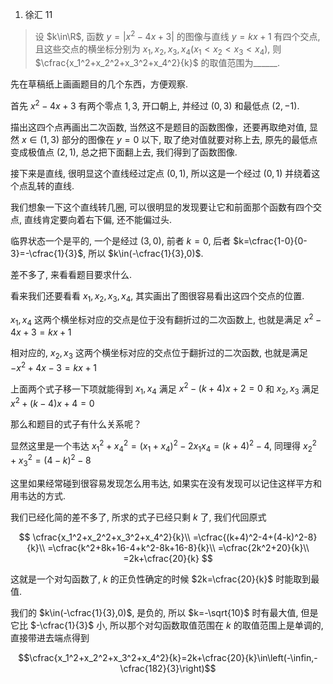 1. 徐汇 11

> 设 $k\in\R$, 函数 $y= |x^2-4x+3|$ 的图像与直线 $y=kx+1$ 有四个交点, 且这些交点的横坐标分别为 $x_1,x_2,x_3,x_4(x_1<x_2<x_3<x_4)$, 则 $\cfrac{x_1^2+x_2^2+x_3^2+x_4^2}{k}$ 的取值范围为______.

先在草稿纸上画画题目的几个东西，方便观察.

首先 $x^2-4x+3$ 有两个零点 $1,3$, 开口朝上, 并经过 $(0,3)$ 和最低点 $(2,-1)$.

描出这四个点再画出二次函数, 当然这不是题目的函数图像，还要再取绝对值, 显然 $x\in(1,3)$ 部分的图像在 $y=0$ 以下, 取了绝对值就要对称上去, 原先的最低点变成极值点 $(2,1)$, 总之把下面翻上去, 我们得到了函数图像.

接下来是直线, 很明显这个直线经过定点 $(0,1)$, 所以这是一个经过 $(0,1)$ 并绕着这个点乱转的直线.

我们想象一下这个直线转几圈, 可以很明显的发现要让它和前面那个函数有四个交点, 直线肯定要向着右下偏, 还不能偏过头.

临界状态一个是平的, 一个是经过 $(3,0)$, 前者 $k=0$, 后者 $k=\cfrac{1-0}{0-3}=-\cfrac{1}{3}$, 所以 $k\in(-\cfrac{1}{3},0)$.

差不多了, 来看看题目要求什么.

看来我们还要看看 $x_1,x_2,x_3,x_4$, 其实画出了图很容易看出这四个交点的位置.

$x_1,x_4$ 这两个横坐标对应的交点是位于没有翻折过的二次函数上, 也就是满足 $x^2-4x+3=kx+1$

相对应的, $x_2,x_3$ 这两个横坐标对应的交点位于翻折过的二次函数, 也就是满足 $-x^2+4x-3=kx+1$

上面两个式子移一下项就能得到 $x_1,x_4$ 满足 $x^2-(k+4)x+2=0$ 和 $x_2,x_3$ 满足 $x^2+(k-4)x+4=0$

那么和题目的式子有什么关系呢？

显然这里是一个韦达 $x_1^2+x_4^2=(x_1+x_4)^2-2x_1x_4=(k+4)^2-4$, 同理得 $x_2^2+x_3^2=(4-k)^2-8$

这里如果经常碰到很容易发现怎么用韦达, 如果实在没有发现可以记住这样平方和用韦达的方式.

我们已经化简的差不多了, 所求的式子已经只剩 $k$ 了, 我们代回原式

$$
\cfrac{x_1^2+x_2^2+x_3^2+x_4^2}{k}\\
=\cfrac{(k+4)^2-4+(4-k)^2-8}{k}\\
=\cfrac{k^2+8k+16-4+k^2-8k+16-8}{k}\\
=\cfrac{2k^2+20}{k}\\
=2k+\cfrac{20}{k}
$$

这就是一个对勾函数了, $k$ 的正负性确定的时候 $2k=\cfrac{20}{k}$ 时能取到最值.

我们的 $k\in(-\cfrac{1}{3},0)$, 是负的, 所以 $k=-\sqrt{10}$ 时有最大值, 但是它比 $-\cfrac{1}{3}$ 小, 所以那个对勾函数取值范围在 $k$ 的取值范围上是单调的, 直接带进去端点得到

$$\cfrac{x_1^2+x_2^2+x_3^2+x_4^2}{k}=2k+\cfrac{20}{k}\in\left(-\infin,-\cfrac{182}{3}\right)$$
